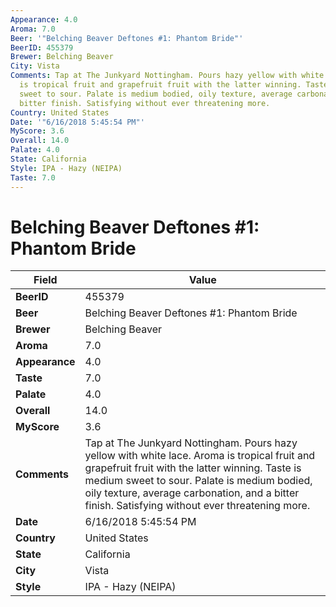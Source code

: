 ```yaml
---
Appearance: 4.0
Aroma: 7.0
Beer: '"Belching Beaver Deftones #1: Phantom Bride"'
BeerID: 455379
Brewer: Belching Beaver
City: Vista
Comments: Tap at The Junkyard Nottingham. Pours hazy yellow with white lace. Aroma
  is tropical fruit and grapefruit fruit with the latter winning. Taste is medium
  sweet to sour. Palate is medium bodied, oily texture, average carbonation, and a
  bitter finish. Satisfying without ever threatening more.
Country: United States
Date: '"6/16/2018 5:45:54 PM"'
MyScore: 3.6
Overall: 14.0
Palate: 4.0
State: California
Style: IPA - Hazy (NEIPA)
Taste: 7.0
---
```


# Belching Beaver Deftones #1: Phantom Bride

| Field         | Value |
|---------------|-------|
| **BeerID** | 455379 |
| **Beer** | Belching Beaver Deftones #1: Phantom Bride |
| **Brewer** | Belching Beaver |
| **Aroma** | 7.0 |
| **Appearance** | 4.0 |
| **Taste** | 7.0 |
| **Palate** | 4.0 |
| **Overall** | 14.0 |
| **MyScore** | 3.6 |
| **Comments** | Tap at The Junkyard Nottingham. Pours hazy yellow with white lace. Aroma is tropical fruit and grapefruit fruit with the latter winning. Taste is medium sweet to sour. Palate is medium bodied, oily texture, average carbonation, and a bitter finish. Satisfying without ever threatening more. |
| **Date** | 6/16/2018 5:45:54 PM |
| **Country** | United States |
| **State** | California |
| **City** | Vista |
| **Style** | IPA - Hazy (NEIPA) |
